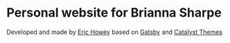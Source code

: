 # Personal website for Brianna Sharpe

Developed and made by [Eric Howey](https://wwww.erichowey.dev) based on [Gatsby](https://www.gatsbyjs.org/) and [Catalyst Themes](https://github.com/ehowey/gatsby-theme-catalyst)
